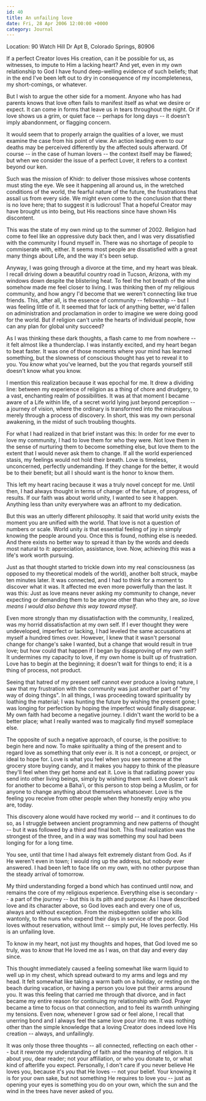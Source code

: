 ```yaml
---
id: 40
title: An unfailing love
date: Fri, 28 Apr 2006 12:00:00 +0000
category: Journal
---
```


Location: 90 Watch Hill Dr Apt B, Colorado Springs, 80906

If a perfect Creator loves His creation, can it be possible for us, as
witnesses, to impute to Him a lacking heart?  And yet, even in my own
relationship to God I have found deep-welling evidence of such beliefs;
that in the end I've been left out to dry in consequence of my
incompleteness, my short-comings, or whatever.

But I wish to argue the other side for a moment.  Anyone who has had
parents knows that love often fails to manifest itself as what we desire
or expect.  It can come in forms that leave us in tears throughout the
night.  Or if love shows us a grim, or quiet face -- perhaps for long
days -- it doesn't imply abandonment, or flagging concern.

It would seem that to properly arraign the qualities of a lover, we must
examine the case from his point of view.  An action leading even to our
deaths may be perceived differently by the affected souls afterward.  Of
course -- in the case of human lovers -- the context itself may be
flawed; but when we consider the issue of a perfect Lover, it refers to
a context beyond our ken.

<!--more-->
Such was the mission of Khidr: to deliver those missives whose contents
must sting the eye.  We see it happening all around us, in the wretched
conditions of the world, the fearful nature of the future, the
frustrations that assail us from every side.  We might even come to the
conclusion that there is no love here; that to suggest it is ludicrous!
That a hopeful Creator may have brought us into being, but His reactions
since have shown His discontent.

This was the state of my own mind up to the summer of 2002.  Religion
had come to feel like an oppressive duty back then, and I was very
dissatisfied with the community I found myself in.  There was no
shortage of people to commiserate with, either.  It seems most people
are dissatisfied with a great many things about Life, and the way it's
been setup.

Anyway, I was going through a divorce at the time, and my heart was
bleak.  I recall driving down a beautiful country road in Tucson,
Arizona, with my windows down despite the blistering heat.  To feel the
hot breath of the wind somehow made me feel closer to living.  I was
thinking then of my religious community, and how angry I'd become that
we weren't connecting like true friends.  This, after all, is the
essence of community -- fellowship -- but I was feeling little of it.
It seemed that for lack of anything better, we'd fallen on
administration and proclamation in order to imagine we were doing good
for the world.  But if religion can't unite the hearts of individual
people, how can any plan for global unity succeed?

As I was thinking these dark thoughts, a flash came to me from nowhere
-- it felt almost like a thunderclap.  I was instantly excited, and my
heart began to beat faster.  It was one of those moments where your mind
has learned something, but the slowness of conscious thought has yet to
reveal it to you.  You *know* what you've learned, but the you that
regards yourself still doesn't know what you know.

I mention this realization because it was epochal for me.  It drew a
dividing line: between my experience of religion as a thing of chore and
drudgery, to a vast, enchanting realm of possibilities.  It was at that
moment I became aware of a Life within life, of a secret world lying
just beyond perception -- a journey of vision, where the ordinary is
transformed into the miraculous merely through a process of discovery.
In short, this was my own personal awakening, in the midst of such
troubling thoughts.

For what I had realized in that brief instant was this: In order for me
ever to love my community, I had to love them for who they were.  Not
love them in the sense of nurturing them to become something else, but
love them to the extent that I would never ask them to change.  If all
the world experienced stasis, my feelings would not hold their breath.
Love is timeless, unconcerned, perfectly undemanding.  If they change
for the better, it would be to their benefit; but all I should want is
the honor to know them.

This left my heart racing because it was a truly novel concept for me.
Until then, I had always thought in terms of change: of the future, of
progress, of results.  If our faith was about world unity, I wanted to
see it happen.  Anything less than unity everywhere was an affront to my
dedication.

But this was an utterly different philosophy.  It said that world unity
exists the moment you are unified with the world.  That love is not a
question of numbers or scale.  World unity *is* that essential feeling of
joy in simply knowing the people around you.  Once this is found,
nothing else is needed.  And there exists no better way to spread it
than by the words and deeds most natural to it: appreciation,
assistance, love.  Now, achieving *this* was a life's work worth pursuing.

Just as that thought started to trickle down into my real consciousness
(as opposed to my theoretical models of the world), another bolt struck,
maybe ten minutes later.  It was connected, and I had to think for a
moment to discover what it was.  It affected me even more powerfully
than the last.  It was this: Just as love means never asking my
community to change, never expecting or demanding them to be anyone
other than who they are, *so love means I would also behave this way
toward myself*.

Even more strongly than my dissatisfaction with the community, I
realized, was my horrid dissatisfaction at my own self.  If I ever
thought they were undeveloped, imperfect or lacking, I had leveled the
same accusations at myself a hundred times over.  However, I knew that
it wasn't personal change for change's sake I wanted, but a change that
would result in true love; but how could that happen if I began by
disapproving of my own self?  It undermines my capacity to love, if my
own home is built up of frustration.  Love has to begin at the
beginning; it doesn't wait for things to end; it is a thing of process,
not product.

Seeing that hatred of my present self cannot ever produce a loving
nature, I saw that my frustration with the community was just another
part of "my way of doing things".  In all things, I was proceeding
toward spirituality by loathing the material; I was hunting the future
by wishing the present gone; I was longing for perfection by hoping the
imperfect would finally disappear.  My own faith had become a negative
journey.  I didn't want the world to be a better place; what I really
wanted was to magically find myself someplace else.

The opposite of such a negative approach, of course, is the positive: to
begin here and now.  To make spirituality a thing of the present and to
regard love as something that only ever *is*.  It is not a concept, or
project, or ideal to hope for.  Love is what you feel when you see
someone at the grocery store buying candy, and it makes you happy to
think of the pleasure they'll feel when they get home and eat it.  Love
is that radiating power you send into other living beings, simply by
wishing them well.  Love doesn't ask for another to become a Baha'i, or
this person to stop being a Muslim, or for anyone to change anything
about themselves whatsoever.  Love is the feeling you receive from other
people when they honestly enjoy who you are, today.

This discovery alone would have rocked my world -- and it continues to
do so, as I struggle between ancient programming and new patterns of
thought -- but it was followed by a third and final bolt.  This final
realization was the strongest of the three, and in a way was something
my soul had been longing for for a long time.

You see, until that time I had always felt extremely distant from God.
As if He weren't even in town; I would ring up the address, but nobody
ever answered.  I had been left to face life on my own, with no other
purpose than the steady arrival of tomorrow.

My third understanding forged a bond which has continued until now, and
remains the core of my religious experience.  Everything else is
secondary -- a part of the journey -- but this is its pith and purpose:
As I have described love and its character above, so God loves each and
every one of us, always and without exception.  From the misbegotten
soldier who kills wantonly, to the nuns who expend their days in service
of the poor.  God loves without reservation, without limit -- simply
put, He loves perfectly.  His is an unfailing love.

To know in my heart, not just my thoughts and hopes, that God loved me
so truly, was to *know* that He loved me as I was, on that day and every
day since.

This thought immediately caused a feeling somewhat like warm liquid to
well up in my chest, which spread outward to my arms and legs and my
head.  It felt somewhat like taking a warm bath on a holiday, or resting
on the beach during vacation, or having a person you love put their arms
around you.  It was this feeling that carried me through that divorce,
and in fact became my entire reason for continuing my relationship with
God.  Prayer became a time to focus on that connection, and to feel its
warmth unhinging my tensions.  Even now, whenever I grow sad or feel
alone, I recall that unerring bond and I always feel the same love pour
into me.  It was nothing other than the simple knowledge that a loving
Creator does indeed love His creation -- always, and unfailingly.

It was only those three thoughts -- all connected, reflecting on each
other -- but it rewrote my understanding of faith and the meaning of
religion.  It is about *you*, dear reader; not your affiliation, or who
you donate to, or what kind of afterlife you expect.  Personally, I
don't care if you never believe He loves you, because it's *you* that He
loves -- not your belief.  Your knowing it is for your own sake, but not
something He requires to love you -- just as opening your eyes is
something you do on your own, which the sun and the wind in the trees
have never asked of you.

